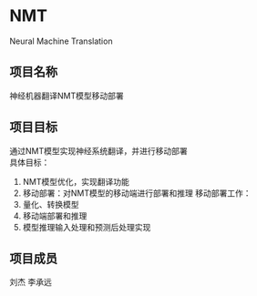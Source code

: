 # NMT
Neural Machine Translation
## 项目名称
神经机器翻译NMT模型移动部署
## 项目目标
通过NMT模型实现神经系统翻译，并进行移动部署  
具体目标：
1. NMT模型优化，实现翻译功能
2. 移动部署：对NMT模型的移动端进行部署和推理
移动部署工作：
1. 量化、转换模型
2. 移动端部署和推理
3. 模型推理输入处理和预测后处理实现
## 项目成员
刘杰 李承远
